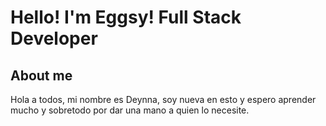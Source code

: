 # Hello! I'm Eggsy! Full Stack Developer
## About me
Hola a todos, mi nombre es Deynna, soy nueva en esto y espero aprender mucho y sobretodo por dar una mano a quien lo necesite.
